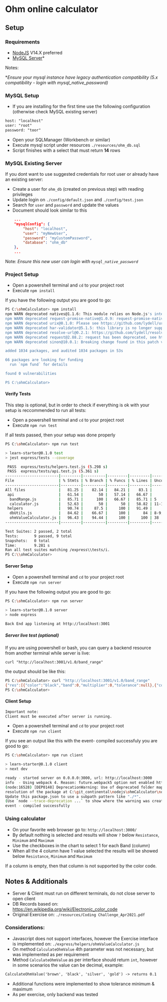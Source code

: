 # Ohm online calculator

## Setup

### Requirements

- [NodeJS](https://nodejs.org/en/download/) V14.X preferred
- [MySQL Server](https://dev.mysql.com/downloads/mysql/)*

Notes:

**Ensure your mysql instance have legacy authentication compatibility (5.x compatibility - login with mysql_native_password)*

### MySQL Setup

- If you are installing for the first time use the following configuration (otherwise check MySQL existing server)

```txt
host: "localhost"
user: "root"
password: "toor"
```

- Open your SQLManager (Workbench or similar)
- Execute mysql script under resources `./resources/ohm_db.sql`
- Script finishes with a select that must return **14** rows

### MySQL Existing Server

If you dont want to use suggested credentials for root user or already have an existing server:

- Create a user for `ohm_db` (created on previous step) with reading privileges
- Update login on `./config/default.json` and `./config/test.json`
- Search for `user` and `password` and update the values
- Document should look similar to this

```json
    ...
    "mysqlConfig": {
        "host": "localhost",
        "user": "myNewUser",
        "password": "myCustomPassword",
        "database": "ohm_db"
    },
    ...
```

Note:
*Ensure this new user can login with `mysql_native_password`*

### Project Setup

- Open a powershell terminal and `cd` to your project root
- Execute `npm install`

If you have the following output you are good to go:

```bash
PS C:\ohmCalculator> npm install
npm WARN deprecated natives@1.1.6: This module relies on Node.js's internals and will break at some point. Do not use it, and update to graceful-fs@4.x.
npm WARN deprecated request-promise-native@1.0.9: request-promise-native has been deprecated because it extends the now deprecated request package, see https://github.com/request/request/issues/3142
npm WARN deprecated urix@0.1.0: Please see https://github.com/lydell/urix#deprecated
npm WARN deprecated har-validator@5.1.5: this library is no longer supported
npm WARN deprecated resolve-url@0.2.1: https://github.com/lydell/resolve-url#deprecated
npm WARN deprecated request@2.88.2: request has been deprecated, see https://github.com/request/request/issues/3142
npm WARN deprecated sinon@10.0.1: Breaking change found in this patch version

added 1034 packages, and audited 1034 packages in 53s

66 packages are looking for funding
  run `npm fund` for details       

found 0 vulnerabilities

PS C:\ohmCalculator>
```

#### Verify Tests

This step is optional, but in order to check if everything is ok with your setup is reccommended to run all tests:

- Open a powershell terminal and `cd` to your project root
- Execute `npm run test`

If all tests passed, then your setup was done properly

```bash
PS C:\ohmCalculator> npm run test      

> learn-starter@0.1.0 test     
> jest express/tests --coverage

 PASS  express/tests/helpers.test.js (5.298 s)
 PASS  express/tests/api.test.js (5.361 s)
------------------------|---------|----------|---------|---------|-------------------
File                    | % Stmts | % Branch | % Funcs | % Lines | Uncovered Line #s
------------------------|---------|----------|---------|---------|-------------------
All files               |   81.25 |    82.14 |   84.21 |    83.1 |
 api                    |   61.54 |       50 |   57.14 |   66.67 |
  bandRange.js          |   85.71 |      100 |   66.67 |   85.71 | 5
  calculator.js         |   52.63 |       50 |      50 |   58.82 | 11-14,18-20
 helpers                |   90.74 |     87.5 |     100 |   91.49 |
  dbUtils.js            |   84.62 |    66.67 |     100 |      84 | 8-9,20-21
  ohmValueCalculator.js |   96.43 |    94.44 |     100 |     100 | 38
------------------------|---------|----------|---------|---------|-------------------

Test Suites: 2 passed, 2 total
Tests:       9 passed, 9 total
Snapshots:   0 total
Time:        9.281 s
Ran all test suites matching /express\\tests/i.
PS C:\\ohmCalculator>
```

#### Server Setup

- Open a powershell terminal and `cd` to your project root
- Execute `npm run server`

If you have the following output you are good to go:

```bash
PS C:\ohmCalculator> npm run server

> learn-starter@0.1.0 server
> node express

Back End app listening at http://localhost:3001
```

##### Server live test (optional)

If you are using powershell or bash, you can query a backend resource from another terminal while server is live:

`curl "http://localhost:3001/v1.0/band_range"`

the output should be like this:

```bash
PS C:\ohmCalculator> curl "http://localhost:3001/v1.0/band_range"
{"res":[{"color":"black","band":0,"multiplier":0,"tolerance":null},{"color":"brown","band":1,"multiplier":1,"tolerance":1},{"color":"red","band":2,"multiplier":2,"tolerance":2},{"color":"orange","band":3,"multiplier":3,"tolerance":0.05},{"color":"yellow","band":4,"multiplier":4,"tolerance":0.02},{"color":"green","band":5,"multiplier":5,"tolerance":0.5},{"color":"blue","band":6,"multiplier":6,"tolerance":0.25},{"color":"violet","band":7,"multiplier":7,"tolerance":0.1},{"color":"grey","band":8,"multiplier":8,"tolerance":0.01},{"color":"white","band":9,"multiplier":9,"tolerance":null},{"color":"gold","band":null,"multiplier":-1,"tolerance":5},{"color":"silver","band":null,"multiplier":-2,"tolerance":10},{"color":"pink","band":null,"multiplier":-3,"tolerance":null},{"color":"none","band":null,"multiplier":null,"tolerance":20}]}
PS C:\ohmCalculator> 
```

#### Client Setup

```txt
Important note:
Client must be executed after server is running.
```

- Open a powershell terminal and `cd` to your project root
- Execute `npm run client`

If you see an output like this with the event- compiled successfuly you are good to go:

```bash
PS C:\ohmCalculator> npm run client

> learn-starter@0.1.0 client
> next dev

ready - started server on 0.0.0.0:3000, url: http://localhost:3000
info  - Using webpack 4. Reason: future.webpack5 option not enabled https://nextjs.org/docs/messages/webpack5
(node:16528) [DEP0148] DeprecationWarning: Use of deprecated folder mapping "./" in the "exports" field module 
resolution of the package at C:\git_continental\nodejs\ohmCalculator\node_modules\postcss\package.json.        
Update this package.json to use a subpath pattern like "./*".
(Use `node --trace-deprecation ...` to show where the warning was created)
event - compiled successfully
```

### Using calculator

- On your favorite web browser go to: `http://localhost:3000/`
- By default nothing is selected and results will show `?` below `Resistance`, `Minimum` and `Maximum`
- Use the checkboxes in the chart to select 1 for each Band (column)
- When all the 4 column have 1 value selected the results will be showed below `Resistance`, `Minimum` and `Maximum`

If a column is empty, then that column is not supported by the color code.

## Notes & Additionals

- Server & Client must run on different terminals, do not close server to open client
- DB Records based on: <https://en.wikipedia.org/wiki/Electronic_color_code>
- Original Exercise on: `./resources/Coding Challenge_Apr2021.pdf`

### Considerations:

- Javascript does not support interfaces, however the Exercise interface is implemented on: `./express/helpers/ohmValueCalculator.js`
- On method `CalculateOhmValue` 4th parameter was not necessary, but was implemented as per requirement
- Method `CalculateOhmValue` as per interface should return `int`, however in some scenarios the value can be decimal, example:

```txt
CalculateOhmValue('brown', 'black', 'silver', 'gold') -> returns 0.1
```

- Additional functions were implemented to show tolerance minimum & maximum
- As per exercise, only backend was tested
